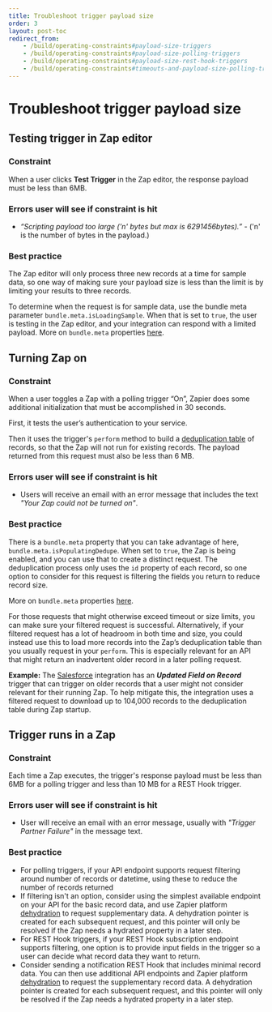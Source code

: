 ```yaml
---
title: Troubleshoot trigger payload size
order: 3
layout: post-toc
redirect_from: 
    - /build/operating-constraints#payload-size-triggers
    - /build/operating-constraints#payload-size-polling-triggers
    - /build/operating-constraints#payload-size-rest-hook-triggers
    - /build/operating-constraints#timeouts-and-payload-size-polling-triggers
---
```


# Troubleshoot trigger payload size

## Testing trigger in Zap editor

### Constraint 

When a user clicks **Test Trigger** in the Zap editor, the response payload must be less than 6MB.

### Errors user will see if constraint is hit

- _“Scripting payload too large ('n' bytes but max is 6291456bytes).”_ - ('n' is the number of bytes in the payload.)

### Best practice

The Zap editor will only process three new records at a time for sample data, so one way of making sure your payload size is less than the limit is by limiting your results to three records. 

To determine when the request is for sample data, use the bundle meta parameter `bundle.meta.isLoadingSample`. When that is set to `true`, the user is testing in the Zap editor, and your integration can respond with a limited payload. More on `bundle.meta` properties [here](https://github.com/zapier/zapier-platform/blob/main/packages/cli/README.md#bundlemeta).

## Turning Zap on

### Constraint

When a user toggles a Zap with a polling trigger “On”, Zapier does some additional initialization that must be accomplished in 30 seconds. 

First, it tests the user’s authentication to your service. 

Then it uses the trigger's `perform` method to build a [deduplication table](https://platform.zapier.com/build/deduplication) of records, so that the Zap will not run for existing records. The payload returned from this request must also be less than 6 MB.

### Errors user will see if constraint is hit

- Users will receive an email with an error message that includes the text _"Your Zap could not be turned on"_.

### Best practice

There is a `bundle.meta` property that you can take advantage of here, `bundle.meta.isPopulatingDedupe`. When set to `true`, the Zap is being enabled, and you can use that to create a distinct request. The deduplication process only uses the `id` property of each record, so one option to consider for this request is filtering the fields you return to reduce record size.

More on `bundle.meta` properties [here](https://github.com/zapier/zapier-platform/blob/main/packages/cli/README.md#bundlemeta).

For those requests that might otherwise exceed timeout or size limits, you can make sure your filtered request is successful. Alternatively, if your filtered request has a lot of headroom in both time and size, you could instead use this to load more records into the Zap’s deduplication table than you usually request in your `perform`. This is especially relevant for an API that might return an inadvertent older record in a later polling request.

**Example:** The [Salesforce](https://zapier.com/apps/salesforce/integrations) integration has an **_Updated Field on Record_** trigger that can trigger on older records that a user might not consider relevant for their running Zap. To help mitigate this, the integration uses a filtered request to download up to 104,000 records to the deduplication table during Zap startup.

## Trigger runs in a Zap

### Constraint
 
Each time a Zap executes, the trigger's response payload must be less than 6MB for a polling trigger and less than 10 MB for a REST Hook trigger. 

### Errors user will see if constraint is hit

- User will receive an email with an error message, usually with _"Trigger Partner Failure"_ in the message text.

### Best practice

- For polling triggers, if your API endpoint supports request filtering around number of records or datetime, using these to reduce the number of records returned
- If filtering isn't an option, consider using the simplest available endpoint on your API for the basic record data, and use Zapier platform [dehydration](https://github.com/zapier/zapier-platform/blob/main/packages/cli/README.md#dehydration) to request supplementary data. A dehydration pointer is created for each subsequent request, and this pointer will only be resolved if the Zap needs a hydrated property in a later step.
- For REST Hook triggers, if your REST Hook subscription endpoint supports filtering, one option is to provide input fields in the trigger so a user can decide what record data they want to return.
- Consider sending a notification REST Hook that includes minimal record data. You can then use additional API endpoints and Zapier platform [dehydration](https://github.com/zapier/zapier-platform/blob/main/packages/cli/README.md#dehydration) to request the supplementary record data. A dehydration pointer is created for each subsequent request, and this pointer will only be resolved if the Zap needs a hydrated property in a later step.